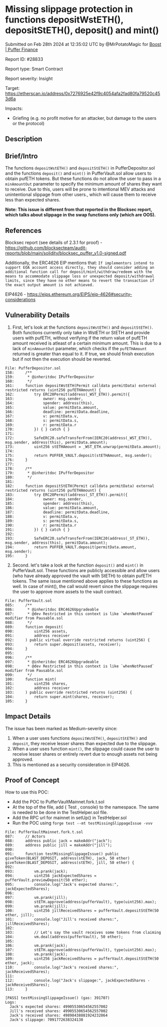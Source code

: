 
# Missing slippage protection in functions depositWstETH(), depositStETH(), deposit() and mint()

Submitted on Feb 28th 2024 at 12:35:02 UTC by @MrPotatoMagic for [Boost | Puffer Finance](https://immunefi.com/bounty/pufferfinance-boost/)

Report ID: #28833

Report type: Smart Contract

Report severity: Insight

Target: https://etherscan.io/address/0x7276925e42f9c4054afa2fad80fa79520c453d6a

Impacts:
- Griefing (e.g. no profit motive for an attacker, but damage to the users or the protocol)

## Description
## Brief/Intro
The functions `depositWstETH()` and `depositStETH()` in PufferDepositor.sol and the functions `deposit()` and `mint()` in PufferVault.sol allow users to obtain pufETH tokens. But these functions do not allow the user to pass in a `minAmountOut` parameter to specify the minimum amount of shares they want to receive. Due to this, users will be prone to intentional MEV attacks and unintentional slippage from other users., which will cause them to receive less than expected shares.

**Note: This issue is different from that reported in the Blocksec report, which talks about slippage in the swap functions only (which are OOS).**

## References

Blocksec report (see details of 2.3.1 for proof) - https://github.com/blocksecteam/audit-reports/blob/main/solidity/blocksec_puffer_v1.0-signed.pdf

Additionally, the ERC4626 EIP mentions that:
`If implementors intend to support EOA account access directly, they should consider adding an additional function call for deposit/mint/withdraw/redeem with the means to accommodate slippage loss or unexpected deposit/withdrawal limits, since they have no other means to revert the transaction if the exact output amount is not achieved.`

EIP4626 -  https://eips.ethereum.org/EIPS/eip-4626#security-considerations

## Vulnerability Details

1. First, let's look at the functions `depositWstETH()` and `depositStETH()`. Both functions currently only take in WstETH or StETH and provide users with pufETH, without verifying if the return value of pufETH amount received is atleast of a certain minimum amount. This is due to a lack of `minAmountOut` parameter, which checks if the `pufETHAmount` returned is greater than equal to it. If true, we should finish execution but if not then the execution should be reverted. 
```solidity
File: PufferDepositor.sol
158:     /**
159:      * @inheritdoc IPufferDepositor
160:      */
161:     function depositWstETH(Permit calldata permitData) external restricted returns (uint256 pufETHAmount) {
162:         try ERC20Permit(address(_WST_ETH)).permit({
163:             owner: msg.sender,
164:             spender: address(this),
165:             value: permitData.amount,
166:             deadline: permitData.deadline,
167:             v: permitData.v,
168:             s: permitData.s,
169:             r: permitData.r
170:         }) { } catch { }
171: 
172:         SafeERC20.safeTransferFrom(IERC20(address(_WST_ETH)), msg.sender, address(this), permitData.amount);
173:         uint256 stETHAmount = _WST_ETH.unwrap(permitData.amount);
174: 
175:         return PUFFER_VAULT.deposit(stETHAmount, msg.sender);
176:     }
177: 
178:     /**
179:      * @inheritdoc IPufferDepositor
180:      */
181:     
182:     function depositStETH(Permit calldata permitData) external restricted returns (uint256 pufETHAmount) {
183:         try ERC20Permit(address(_ST_ETH)).permit({
184:             owner: msg.sender, 
185:             spender: address(this),
186:             value: permitData.amount,
187:             deadline: permitData.deadline,
188:             v: permitData.v,
189:             s: permitData.s,
190:             r: permitData.r
191:         }) { } catch { }
192: 
193:         SafeERC20.safeTransferFrom(IERC20(address(_ST_ETH)), msg.sender, address(this), permitData.amount);
194:         return PUFFER_VAULT.deposit(permitData.amount, msg.sender);
195:     }
```

2. Second. let's take a look at the function `deposit()` and `mint()` in PufferVault.sol. These functions are publicly accessible and allow users (who have already approved the vault with StETH) to obtain pufETH tokens. The same issue mentioned above applies to these functions as well. In case of mint(), the call would revert since the slippage requires the user to approve more assets to the vault contract.

```solidity
File: PufferVault.sol
085:     /**
086:      * @inheritdoc ERC4626Upgradeable
087:      * @dev Restricted in this context is like `whenNotPaused` modifier from Pausable.sol
088:      */
089:     function deposit(
090:         uint256 assets,
091:         address receiver
092:     ) public virtual override restricted returns (uint256) {
093:         return super.deposit(assets, receiver);
094:     }
095: 
096:     /**
097:      * @inheritdoc ERC4626Upgradeable
098:      * @dev Restricted in this context is like `whenNotPaused` modifier from Pausable.sol
099:      */
100:     function mint(
101:         uint256 shares,
102:         address receiver
103:     ) public override restricted returns (uint256) {
104:         return super.mint(shares, receiver);
105:     }
```

## Impact Details
The issue has been marked as Medium-severity since:
1. When a user uses functions `depositWstETH()`, `depositStETH()`  and `deposit`,  they receive lesser shares than expected due to the slippage.
2. When a user uses function `mint()`, the slippage could cause the user to receive lesser shares or entirely revert due to enough assets not being approved.
3. This is mentioned as a security consideration in EIP4626.


## Proof of Concept

How to use this POC:
 - Add the POC to PufferVaultMainnet.fork.t.sol
 - At the top of the file, add { Test , console} to the namespace. The same is needed to be done in the TestHelper.sol file.
 - Add the RPC url for mainnet in setUp() in TestHelper.sol
 - Run the POC using `forge test --mt testMissingSlippageIssue -vvv`
```solidity
File: PufferVaultMainnet.fork.t.sol
087:     // Actors
088:     address public jack = makeAddr("jack");
089:     address public jill = makeAddr("jill");
090: 
091:     function testMissingSlippageIssue() public giveToken(BLAST_DEPOSIT, address(stETH), jack, 50 ether) giveToken(BLAST_DEPOSIT, address(stETH), jill, 50 ether) {
092: 
093:         vm.prank(jack);
094:         uint256 jackExpectedShares = pufferVault.previewDeposit(50 ether);
095:         console.log("Jack's expected shares:", jackExpectedShares);
096: 
097:         vm.prank(jill);
098:         stETH.approve(address(pufferVault), type(uint256).max);
099:         vm.prank(jill);
100:         uint256 jillReceivedShares = pufferVault.depositStETH(50 ether, jill);
101:         console.log("Jill's received shares:", jillReceivedShares);
102: 
103:         // Let's say the vault receives some tokens from claiming
104:         vm.deal(address(pufferVault), 50 ether);
105: 
106:         vm.prank(jack);
107:         stETH.approve(address(pufferVault), type(uint256).max);
108:         vm.prank(jack);
109:         uint256 jackReceivedShares = pufferVault.depositStETH(50 ether, jack);
110:         console.log("Jack's received shares:", jackReceivedShares);
111: 
112:         console.log("Jack's slippage:", jackExpectedShares - jackReceivedShares);
113:     }
```

```solidity
[PASS] testMissingSlippageIssue() (gas: 391707)
Logs:
  Jack's expected shares: 49905530654562557002
  Jill's received shares: 49905530654562557002
  Jack's received shares: 49898438881924232864
  Jack's slippage: 7091772638324138
```